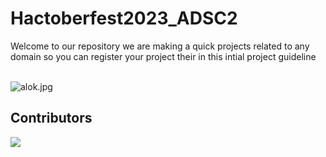 # Hactoberfest2023_ADSC2

Welcome to our repository we are making a quick projects related to any domain so you can register your project their in this intial project guideline
 <br><br>

 <img src ="https://raw.githubusercontent.com/ossamamehmood/Hacktoberfest2023/main/.github/logo.png" alt ='alok.jpg' />

## Contributors



<a href="https://github.com/TammyAlok2/Hactoberfest2023_ADSC2/graphs/contributors">
  <img src="https://contrib.rocks/image?repo=TammyAlok2/Hactoberfest2023_ADSC2" />
</a>

<br><br>
